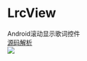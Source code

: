 # LrcView
Android滚动显示歌词控件</br>
[源码解析](http://blog.csdn.net/u010202915/article/details/49778321)</br>
![](https://github.com/ChanWong21/LrcView/blob/master/screenshot/screenshot1.gif)
</br>
